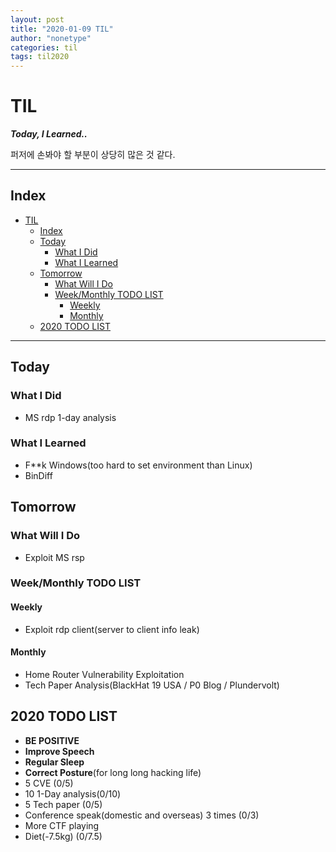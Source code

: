 ```yaml
---
layout: post
title: "2020-01-09 TIL"
author: "nonetype"
categories: til
tags: til2020
---
```


# TIL
***Today, I Learned..***

퍼저에 손봐야 할 부분이 상당히 많은 것 같다.

---
## Index

<!-- @import "[TOC]" {cmd="toc" depthFrom=1 depthTo=6 orderedList=false} -->
<!-- code_chunk_output -->

- [TIL](#til)
  - [Index](#index)
  - [Today](#today)
    - [What I Did](#what-i-did)
    - [What I Learned](#what-i-learned)
  - [Tomorrow](#tomorrow)
    - [What Will I Do](#what-will-i-do)
    - [Week/Monthly TODO LIST](#weekmonthly-todo-list)
      - [Weekly](#weekly)
      - [Monthly](#monthly)
  - [2020 TODO LIST](#2020-todo-list)

<!-- /code_chunk_output -->

---


## Today
### What I Did
- MS rdp 1-day analysis

### What I Learned
- F**k Windows(too hard to set environment than Linux)
- BinDiff

## Tomorrow
### What Will I Do
- Exploit MS rsp

### Week/Monthly TODO LIST
#### Weekly
- Exploit rdp client(server to client info leak)

#### Monthly
- Home Router Vulnerability Exploitation
- Tech Paper Analysis(BlackHat 19 USA / P0 Blog / Plundervolt)


## 2020 TODO LIST
- **BE POSITIVE**
- **Improve Speech**
- **Regular Sleep**
- **Correct Posture**(for long long hacking life)
- 5 CVE (0/5)
- 10 1-Day analysis(0/10)
- 5 Tech paper (0/5)
- Conference speak(domestic and overseas) 3 times (0/3)
- More CTF playing
- Diet(-7.5kg) (0/7.5)
